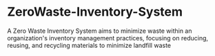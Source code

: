 # ZeroWaste-Inventory-System
A Zero Waste Inventory System aims to minimize waste within an organization's inventory management practices, focusing on reducing, reusing, and recycling materials to minimize landfill waste
